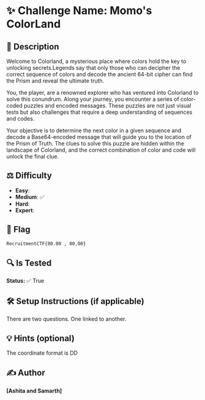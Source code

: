 # ✨ Challenge Name: Momo's ColorLand

## 📜 Description
Welcome to Colorland, a mysterious place where colors hold the key to unlocking secrets.Legends say that only those who can decipher the correct sequence of colors and decode the ancient 64-bit cipher can find the Prism and reveal the ultimate truth.

You, the player, are a renowned explorer who has ventured into Colorland to solve this conundrum. Along your journey, you encounter a series of color-coded puzzles and encoded messages. These puzzles are not just visual tests but also challenges that require a deep understanding of sequences and codes.

Your objective is to determine the next color in a given sequence and decode a Base64-encoded message that will guide you to the location of the Prism of Truth. The clues to solve this puzzle are hidden within the landscape of Colorland, and the correct combination of color and code will unlock the final clue.

## ⚖️ Difficulty
- **Easy**: 
- **Medium**: ✅
- **Hard**: 
- **Expert**: 

## 🚩 Flag
`RecruitmentCTF{00.00 , 00,00}`

## 🔍 Is Tested
**Status:** ✅ True

## 🛠️ Setup Instructions (if applicable)
There are two questions. One linked to another.

## 💡 Hints (optional)
The coordinate format is DD

## ✍️ Author
**[Ashita and Samarth]**

